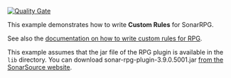 [![Quality Gate](https://sonarcloud.io/api/project_badges/measure?project=org.sonarsource.samples%3Arpg-custom-rules&metric=alert_status)](https://sonarcloud.io/dashboard?id=org.sonarsource.samples%3Arpg-custom-rules)

This example demonstrates how to write **Custom Rules** for SonarRPG.

See also the [documentation on how to write custom rules for RPG](https://docs.sonarsource.com/sonarqube/latest/analyzing-source-code/languages/rpg/).

This example assumes that the jar file of the RPG plugin is available in the `lib` directory. 
You can download sonar-rpg-plugin-3.9.0.5001.jar
[from the SonarSource website](http://redirect.sonarsource.com/plugins/rpg.html).
